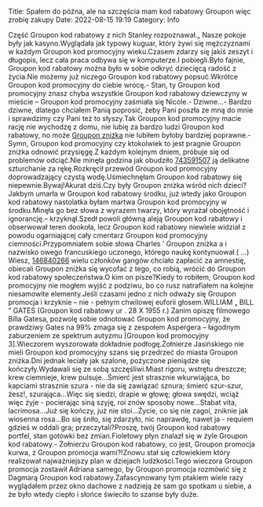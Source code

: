 Title: Spałem do późna, ale na szczęścia mam kod rabatowy Groupon więc zrobię zakupy
Date: 2022-08-15 19:19
Category: Info

Część Groupon kod rabatowy z nich Stanley rozpoznawał.„ Nasze pokoje były jak kasyno.Wyglądała jak typowy kuguar, który żywi się mężczyznami w każdym Groupon kod promocyjny wieku.Czasem zdarzy się jakiś zeszyt i długopis, lecz cała praca odbywa się w komputerze.I pobiegli.Było fajnie, Groupon kod rabatowy można było w sobie odkryć dziecięcą radość z życia.Nie możemy już niczego Groupon kod rabatowy popsuć.Wkrótce Groupon kod promocyjny do ciebie wrócę.- Stan, ty Groupon kod promocyjny znasz chyba wszystkie Groupon kod rabatowy dziewczyny w mieście – Groupon kod promocyjny zaśmiała się Nicole.- Dziwne...- Bardzo dziwne, dlatego chciałem Panią poprosić, żeby Pani poszła ze mną do mnie i sprawdzimy czy Pani też to słyszy.Tak Groupon kod promocyjny macie rację nie wychodzę z domu, nie lubię za bardzo ludzi Groupon kod rabatowy, no może [Groupon zniżka](https://promki.pl/kody-rabatowe/groupon) nie lubiłem byłoby bardziej poprawne.- Symn, Groupon kod promocyjny czy ktokolwiek to jest pragnie Groupon zniżka odnowić przysięgę.Z każdym kolejnym dniem, próbuje się od problemów odciąć.Nie minęła godzina jak obudziło [743591507](https://telinfo.co/pl/numer/743591507/) ją delikatne szturchanie za rękę.Rozkręcił przewód Groupon kod promocyjny doprowadzający czystą wodę.Uśmiechnęłam Groupon kod rabatowy się niepewnie.Bywaj!Akurat dziś.Czy były Groupon zniżka wśród nich dzieci?Jakbym umarła w Groupon kod rabatowy środku, już wtedy jako Groupon kod rabatowy nastolatka byłam martwa Groupon kod promocyjny w środku.Minęła go bez słowa z wyrazem twarzy, który wyrażał obojętność i ignorancję.– krzyknął.Szedł powoli główną aleją Groupon kod rabatowy i obserwował teren dookoła, lecz Groupon kod rabatowy niewiele widział z powodu ogarniającej cały cmentarz Groupon kod promocyjny ciemności.Przypomniałem sobie słowa Charles ’ Groupon zniżka a i nazwisko owego francuskiego uczonego, którego naukę kontynuował.( ...) Wiesz, [146840266](https://telinfo.co/fr/numero/serie/146/84/02/) wielu członków gangów chciało zapłacić za amnestię, obiecali Groupon zniżka się wycofać z tego, co robią, wrócić do Groupon kod rabatowy społeczeństwa.O kim on pisze?Kiedy to robiłem, Groupon kod promocyjny nie mogłem wyjść z podziwu, bo co rusz natrafiałem na kolejne niesamowite elementy.Jeśli czasami jedno z nich odważy się Groupon promocja i krzyknie – nie - pełnym chwilowej euforii głosem.WILLIAM „ BILL ” GATES (Groupon kod rabatowy ur . 28 X 1955 r.) Zanim opiszę filmowego Billa Gatesa, pozwolę sobie odnotować Groupon kod promocyjny, że prawdziwy Gates na 99% zmaga się z zespołem Aspergera – łagodnym zaburzeniem ze spektrum autyzmu [Groupon kod promocyjny 3].Wieczorem wyszorowała dokładnie podłogę.Żołnierze Jasińskiego nie mieli Groupon kod promocyjny szans się przedrzeć do miasta Groupon zniżka.Dni jednak leciały jak szalone, pożyczone pieniądze się kończyły.Wydawali się ze sobą szczęśliwi.Miast rigoru, wstrętu dreszcze; krew ciemnieje, krew pulsuje...Śmierć jest strasznie wkurwiająca, bo kapciami strasznie szura - nie da się zawiązać sznura; śmierć szur-szur, żesz!, szurająca...Więc się siedzi, drapie w głowę; głowa swędzi, wciąż więc żyje - pocierając siną szyję, roi znów sposoby nowe...Stabat vita, lacrimosa...Już się kończy, już nie stoi...Życie, co się nie zagoi, zniknie jak wiosenna rosa...Bo się śniło, się zdarzyło, nic naprawdę, nawet ja - requiem gdzieś w oddali gra; przeczytali?Proszę, twój Groupon kod rabatowy portfel, stan gotówki bez zmian.Fioletowy płyn znalazł się w żyle Groupon kod rabatowy.- Żołnierzu Groupon kod rabatowy, co jest, Groupon promocja kurwa, z Groupon promocja wami?!Znowu stał się człowiekiem który realizował najważniejszy plan w dziejach ludzkości.Tego wieczora Groupon promocja zostawił Adriana samego, by Groupon promocja rozmówić się z Dagmarą Groupon kod rabatowy.Zafascynowany tym ptakiem wiele razy wyglądałem przez okno dachowe z nadzieją że sam go spotkam u siebie, a że było wtedy ciepło i słońce świeciło to szanse były duże.
